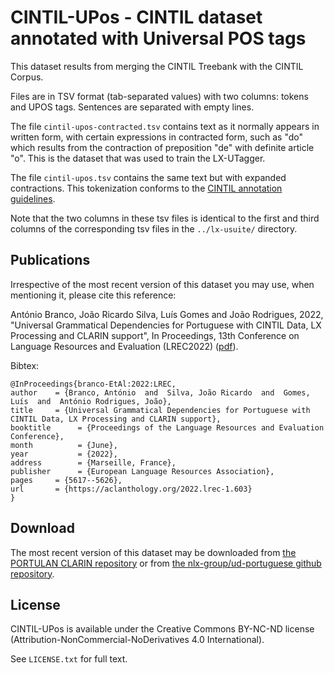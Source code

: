# CINTIL-UPos - CINTIL dataset annotated with Universal POS tags

This dataset results from merging the CINTIL Treebank with the CINTIL Corpus.

Files are in TSV format (tab-separated values) with two columns: tokens and UPOS tags.
Sentences are separated with empty lines.

The file `cintil-upos-contracted.tsv` contains text as it normally appears in written form, with certain expressions in contracted form, such as "do" which results from the contraction of preposition "de" with definite article "o".  This is the dataset that was used to train the LX-UTagger.

The file `cintil-upos.tsv` contains the same text but with expanded contractions.
This tokenization conforms to the [CINTIL annotation guidelines](http://www.di.fc.ul.pt/~ahb/pubs/2005BarretoBrancoMendesEtAl.pdf).

Note that the two columns in these tsv files is identical to the first and third columns of the corresponding tsv files in the `../lx-usuite/` directory.


## Publications

Irrespective of the most recent version of this dataset you may use, when mentioning it, please cite this reference:

António Branco, João Ricardo Silva, Luís Gomes and João Rodrigues, 2022, "Universal Grammatical Dependencies for Portuguese with CINTIL Data, LX Processing and CLARIN support", In Proceedings, 13th Conference on Language Resources and Evaluation (LREC2022) ([pdf](http://www.lrec-conf.org/proceedings/lrec2022/pdf/2022.lrec-1.603.pdf)).

Bibtex:

    @InProceedings{branco-EtAl:2022:LREC,
    author    = {Branco, António  and  Silva, João Ricardo  and  Gomes, Luís  and  António Rodrigues, João},
    title     = {Universal Grammatical Dependencies for Portuguese with CINTIL Data, LX Processing and CLARIN support},
    booktitle      = {Proceedings of the Language Resources and Evaluation Conference},
    month          = {June},
    year           = {2022},
    address        = {Marseille, France},
    publisher      = {European Language Resources Association},
    pages     = {5617--5626},
    url       = {https://aclanthology.org/2022.lrec-1.603}
    }

## Download

The most recent version of this dataset may be downloaded from [the PORTULAN CLARIN repository](https://hdl.handle.net/21.11129/0000-000E-8B30-F) or from [the nlx-group/ud-portuguese github repository](https://github.com/nlx-group/ud-portuguese).


## License

CINTIL-UPos is available under the Creative Commons BY-NC-ND license (Attribution-NonCommercial-NoDerivatives 4.0 International).

See `LICENSE.txt` for full text.
